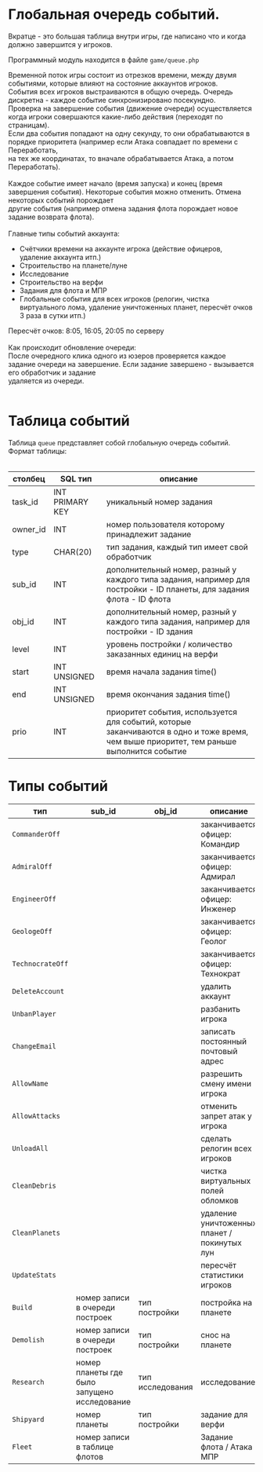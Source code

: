 # Глобальная очередь событий. #

Вкратце - это большая таблица внутри игры, где написано что и когда должно завершится у игроков.

Программный модуль находится в файле `game/queue.php`

Временной поток игры состоит из отрезков времени, между двумя событиями, которые влияют на состояние аккаунтов игроков.<br>
События всех игроков выстраиваются в общую очередь. Очередь дискретна - каждое событие синхронизировано посекундно.<br>
Проверка на завершение события (движение очереди) осуществляется когда игроки совершаются какие-либо действия (переходят по страницам).<br>
Если два события попадают на одну секунду, то они обрабатываются в порядке приоритета (например если Атака совпадает по времени с Переработать,<br>
на тех же координатах, то вначале обрабатывается Атака, а потом Переработать).<br>
<br>
Каждое событие имеет начало (время запуска) и конец (время завершения события). Некоторые события можно отменить. Отмена некоторых событий порождает<br>
другие события (например отмена задания флота порождает новое задание возврата флота).<br>
<br>
Главные типы событий аккаунта:<br>
<ul><li>Счётчики времени на аккаунте игрока (действие офицеров, удаление аккаунта итп.)<br>
</li><li>Строительство на планете/луне<br>
</li><li>Исследование<br>
</li><li>Строительство на верфи<br>
</li><li>Задания для флота и МПР<br>
</li><li>Глобальные события для всех игроков (релогин, чистка виртуального лома, удаление уничтоженных планет, пересчёт очков 3 раза в сутки итп.)</li></ul>

Пересчёт очков: 8:05, 16:05, 20:05 по серверу<br>
<br>
Как происходит обновление очереди:<br>
После очередного клика одного из юзеров проверяется каждое задание очереди на завершение. Если задание завершено - вызывается его обработчик и задание<br>
удаляется из очереди.<br>
<br>
<h1>Таблица событий</h1>

Таблица <code>queue</code> представляет собой глобальную очередь событий. Формат таблицы:<br>
<br>
<table><thead><th> <b>столбец</b> </th><th> <b>SQL тип</b> </th><th> <b>описание</b> </th></thead><tbody>
<tr><td> task_id               </td><td> INT PRIMARY KEY   </td><td> уникальный номер задания </td></tr>
<tr><td> owner_id              </td><td> INT               </td><td> номер пользователя которому принадлежит задание </td></tr>
<tr><td> type                  </td><td> CHAR(20)          </td><td> тип задания, каждый тип имеет свой обработчик </td></tr>
<tr><td> sub_id                </td><td> INT               </td><td> дополнительный номер, разный у каждого типа задания, например для постройки - ID планеты, для задания флота - ID флота</td></tr>
<tr><td> obj_id                </td><td> INT               </td><td> дополнительный номер, разный у каждого типа задания, например для постройки - ID здания</td></tr>
<tr><td> level                 </td><td> INT               </td><td> уровень постройки / количество заказанных единиц на верфи </td></tr>
<tr><td> start                 </td><td> INT UNSIGNED      </td><td> время начала задания time()</td></tr>
<tr><td> end                   </td><td> INT UNSIGNED      </td><td> время окончания задания time()</td></tr>
<tr><td> prio                  </td><td> INT               </td><td> приоритет события, используется для событий, которые заканчиваются в одно и тоже время, чем выше приоритет, тем раньше выполнится событие</td></tr></tbody></table>

<h1>Типы событий</h1>

<table><thead><th> <b>тип</b> </th><th> <b>sub_id</b> </th><th> <b>obj_id</b> </th><th> <b>описание</b> </th></thead><tbody>
<tr><td><code>CommanderOff</code></td><td>               </td><td>               </td><td>заканчивается офицер: Командир</td></tr>
<tr><td><code>AdmiralOff</code></td><td>               </td><td>               </td><td>заканчивается офицер: Адмирал</td></tr>
<tr><td><code>EngineerOff</code></td><td>               </td><td>               </td><td>заканчивается офицер: Инженер</td></tr>
<tr><td><code>GeologeOff</code></td><td>               </td><td>               </td><td>заканчивается офицер: Геолог</td></tr>
<tr><td><code>TechnocrateOff</code></td><td>               </td><td>               </td><td>заканчивается офицер: Технократ</td></tr>
<tr><td><code>DeleteAccount</code></td><td>               </td><td>               </td><td>удалить аккаунт</td></tr>
<tr><td><code>UnbanPlayer</code></td><td>               </td><td>               </td><td>разбанить игрока</td></tr>
<tr><td><code>ChangeEmail</code></td><td>               </td><td>               </td><td>записать постоянный почтовый адрес</td></tr>
<tr><td><code>AllowName</code></td><td>               </td><td>               </td><td>разрешить смену имени игрока</td></tr>
<tr><td><code>AllowAttacks</code></td><td>               </td><td>               </td><td>отменить запрет атак у игрока</td></tr>
<tr><td><code>UnloadAll</code></td><td>               </td><td>               </td><td>сделать релогин всех игроков</td></tr>
<tr><td><code>CleanDebris</code></td><td>               </td><td>               </td><td>чистка виртуальных полей обломков</td></tr>
<tr><td><code>CleanPlanets</code></td><td>               </td><td>               </td><td>удаление уничтоженных планет / покинутых лун</td></tr>
<tr><td><code>UpdateStats</code></td><td>               </td><td>               </td><td>пересчёт статистики игроков</td></tr>
<tr><td><code>Build</code></td><td>номер записи в очереди построек</td><td>тип постройки</td><td>постройка на планете</td></tr>
<tr><td><code>Demolish</code></td><td>номер записи в очереди построек</td><td>тип постройки</td><td>снос на планете</td></tr>
<tr><td><code>Research</code></td><td>номер планеты где было запущено исследование</td><td>тип исследования</td><td>исследование </td></tr>
<tr><td><code>Shipyard</code></td><td>номер планеты</td><td>тип постройки</td><td>задание для верфи</td></tr>
<tr><td><code>Fleet</code></td><td>номер записи в таблице флотов</td><td>               </td><td>Задание флота / Атака МПР</td></tr>